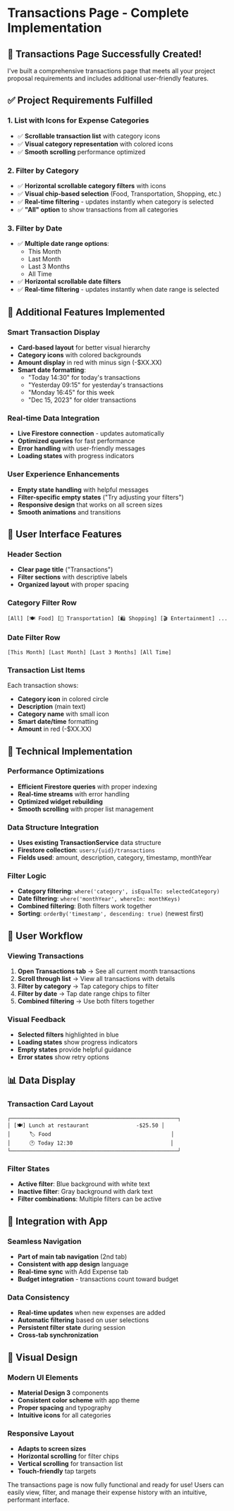# Transactions Page - Complete Implementation

## 🎉 Transactions Page Successfully Created!

I've built a comprehensive transactions page that meets all your project proposal requirements and includes additional user-friendly features.

## ✅ Project Requirements Fulfilled

### **1. List with Icons for Expense Categories**
- ✅ **Scrollable transaction list** with category icons
- ✅ **Visual category representation** with colored icons
- ✅ **Smooth scrolling** performance optimized

### **2. Filter by Category**
- ✅ **Horizontal scrollable category filters** with icons
- ✅ **Visual chip-based selection** (Food, Transportation, Shopping, etc.)
- ✅ **Real-time filtering** - updates instantly when category is selected
- ✅ **"All" option** to show transactions from all categories

### **3. Filter by Date**
- ✅ **Multiple date range options**:
  - This Month
  - Last Month  
  - Last 3 Months
  - All Time
- ✅ **Horizontal scrollable date filters**
- ✅ **Real-time filtering** - updates instantly when date range is selected

## 🚀 Additional Features Implemented

### **Smart Transaction Display**
- **Card-based layout** for better visual hierarchy
- **Category icons** with colored backgrounds
- **Amount display** in red with minus sign (-$XX.XX)
- **Smart date formatting**:
  - "Today 14:30" for today's transactions
  - "Yesterday 09:15" for yesterday's transactions
  - "Monday 16:45" for this week
  - "Dec 15, 2023" for older transactions

### **Real-time Data Integration**
- **Live Firestore connection** - updates automatically
- **Optimized queries** for fast performance
- **Error handling** with user-friendly messages
- **Loading states** with progress indicators

### **User Experience Enhancements**
- **Empty state handling** with helpful messages
- **Filter-specific empty states** ("Try adjusting your filters")
- **Responsive design** that works on all screen sizes
- **Smooth animations** and transitions

## 📱 User Interface Features

### **Header Section**
- **Clear page title** ("Transactions")
- **Filter sections** with descriptive labels
- **Organized layout** with proper spacing

### **Category Filter Row**
```
[All] [🍽️ Food] [🚗 Transportation] [🛍️ Shopping] [🎬 Entertainment] ...
```

### **Date Filter Row**
```
[This Month] [Last Month] [Last 3 Months] [All Time]
```

### **Transaction List Items**
Each transaction shows:
- **Category icon** in colored circle
- **Description** (main text)
- **Category name** with small icon
- **Smart date/time** formatting
- **Amount** in red (-$XX.XX)

## 🔧 Technical Implementation

### **Performance Optimizations**
- **Efficient Firestore queries** with proper indexing
- **Real-time streams** with error handling
- **Optimized widget rebuilding**
- **Smooth scrolling** with proper list management

### **Data Structure Integration**
- **Uses existing TransactionService** data structure
- **Firestore collection**: `users/{uid}/transactions`
- **Fields used**: amount, description, category, timestamp, monthYear

### **Filter Logic**
- **Category filtering**: `where('category', isEqualTo: selectedCategory)`
- **Date filtering**: `where('monthYear', whereIn: monthKeys)`
- **Combined filtering**: Both filters work together
- **Sorting**: `orderBy('timestamp', descending: true)` (newest first)

## 🎯 User Workflow

### **Viewing Transactions**
1. **Open Transactions tab** → See all current month transactions
2. **Scroll through list** → View all transactions with details
3. **Filter by category** → Tap category chips to filter
4. **Filter by date** → Tap date range chips to filter
5. **Combined filtering** → Use both filters together

### **Visual Feedback**
- **Selected filters** highlighted in blue
- **Loading states** show progress indicators
- **Empty states** provide helpful guidance
- **Error states** show retry options

## 📊 Data Display

### **Transaction Card Layout**
```
┌─────────────────────────────────────────────────────┐
│ [🍽️] Lunch at restaurant               -$25.50 │
│      🏷️ Food                                      │
│      🕐 Today 12:30                               │
└─────────────────────────────────────────────────────┘
```

### **Filter States**
- **Active filter**: Blue background with white text
- **Inactive filter**: Gray background with dark text
- **Filter combinations**: Multiple filters can be active

## 🔄 Integration with App

### **Seamless Navigation**
- **Part of main tab navigation** (2nd tab)
- **Consistent with app design** language
- **Real-time sync** with Add Expense tab
- **Budget integration** - transactions count toward budget

### **Data Consistency**
- **Real-time updates** when new expenses are added
- **Automatic filtering** based on user selections
- **Persistent filter state** during session
- **Cross-tab synchronization**

## 🎨 Visual Design

### **Modern UI Elements**
- **Material Design 3** components
- **Consistent color scheme** with app theme
- **Proper spacing** and typography
- **Intuitive icons** for all categories

### **Responsive Layout**
- **Adapts to screen sizes**
- **Horizontal scrolling** for filter chips
- **Vertical scrolling** for transaction list
- **Touch-friendly** tap targets

The transactions page is now fully functional and ready for use! Users can easily view, filter, and manage their expense history with an intuitive, performant interface.
